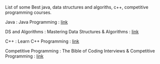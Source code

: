 List of some Best java, data structures and algoriths, c++, competitive programming courses.

Java  : Java Programming : [link](https://www.udemy.com/course/java-programming-complete-beginner-to-advanced/) 

DS and Algorithms  : Mastering Data Structures & Algorithms : [link](https://www.udemy.com/course/datastructurescncpp/)  

C++  : Learn C++ Programming : [link](https://www.udemy.com/course/cpp-deep-dive/)  

Competitive Programming  :  The Bible of Coding Interviews & Competitive Programming : [link](https://www.udemy.com/course/the-bible-of-algorithms-and-interview-questions)  

